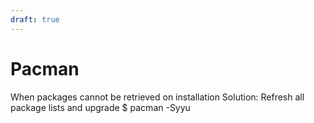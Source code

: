 ```yaml
---
draft: true
---
```

# Pacman

When packages cannot be retrieved on installation
Solution: Refresh all package lists and upgrade
$ pacman -Syyu
